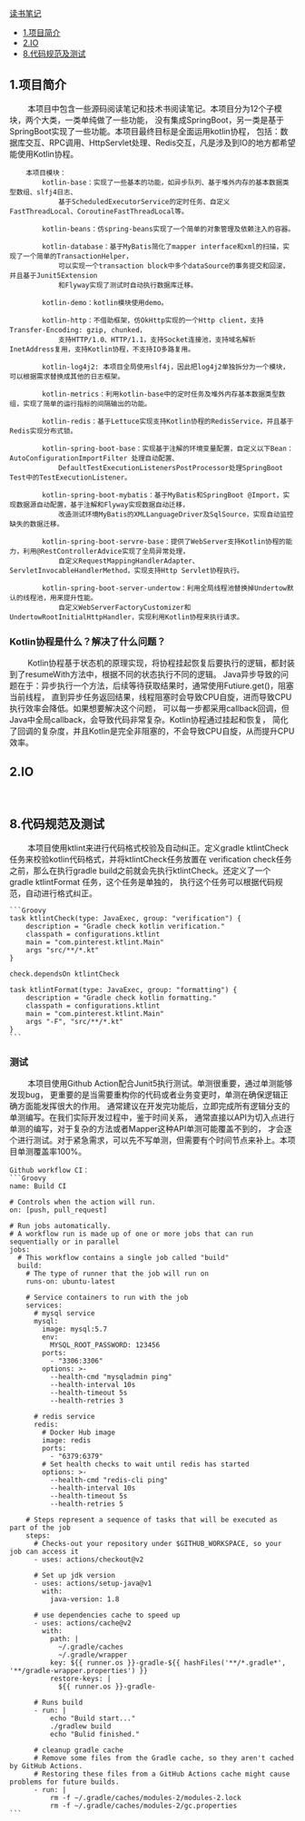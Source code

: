 [读书笔记](ReadingNotes.md)

* [1.项目简介](#1)
* [2.IO](#3)
* [8.代码规范及测试](#8)

<h2 id="1">1.项目简介</h2>
&emsp;&emsp; 本项目中包含一些源码阅读笔记和技术书阅读笔记。本项目分为12个子模块，两个大类，一类单纯做了一些功能，
没有集成SpringBoot，另一类是基于SpringBoot实现了一些功能。本项目最终目标是全面运用kotlin协程，
包括：数据库交互、RPC调用、HttpServlet处理、Redis交互，凡是涉及到IO的地方都希望能使用Kotlin协程。

        本项目模块：
            kotlin-base：实现了一些基本的功能，如异步队列、基于堆外内存的基本数据类型数组、slfj4日志、
                基于ScheduledExecutorService的定时任务、自定义FastThreadLocal、CoroutineFastThreadLocal等。
                
            kotlin-beans：仿spring-beans实现了一个简单的对象管理及依赖注入的容器。
            
            kotlin-database：基于MyBatis简化了mapper interface和xml的扫描，实现了一个简单的TransactionHelper，
                可以实现一个transaction block中多个dataSource的事务提交和回滚，并且基于Junit5Extension 
                和Flyway实现了测试时自动执行数据库迁移。
            
            kotlin-demo：kotlin模块使用demo。
            
            kotlin-http：不借助框架，仿OkHttp实现的一个Http client，支持Transfer-Encoding: gzip, chunked，
                支持HTTP/1.0、HTTP/1.1，支持Socket连接池，支持域名解析InetAddress复用，支持Kotlin协程，不支持IO多路复用。
                
            kotlin-log4j2: 本项目全局使用slf4j，因此把log4j2单独拆分为一个模块，可以根据需求替换成其他的日志框架。
            
            kotlin-metrics：利用kotlin-base中的定时任务及堆外内存基本数据类型数组，实现了简单的运行指标的间隔输出的功能。
                
            kotlin-redis：基于Lettuce实现支持Kotlin协程的RedisService，并且基于Redis实现分布式锁。
            
            kotlin-spring-boot-base：实现基于注解的环境变量配置，自定义以下Bean：AutoConfigurationImportFilter 处理自动配置、
                DefaultTestExecutionListenersPostProcessor处理SpringBoot Test中的TestExecutionListener。
                
            kotlin-spring-boot-mybatis：基于MyBatis和SpringBoot @Import，实现数据源自动配置，基于注解和Flyway实现数据自动迁移，
                改造测试环境MyBatis的XMLLanguageDriver及SqlSource，实现自动监控缺失的数据迁移。
                
            kotlin-spring-boot-servre-base：提供了WebServer支持Kotlin协程的能力，利用@RestControllerAdvice实现了全局异常处理，
                自定义RequestMappingHandlerAdapter、ServletInvocableHandlerMethod，实现支持Http Servlet协程执行。
                
            kotlin-spring-boot-server-undertow：利用全局线程池替换掉Undertow默认的线程池，用来提升性能。
                自定义WebServerFactoryCustomizer和UndertowRootInitialHttpHandler，实现利用Kotlin协程来执行请求。

### Kotlin协程是什么？解决了什么问题？
&emsp;&emsp; Kotlin协程基于状态机的原理实现，将协程挂起恢复后要执行的逻辑，都封装到了resumeWith方法中，根据不同的状态执行不同的逻辑。
Java异步导致的问题在于：异步执行一个方法，后续等待获取结果时，通常使用Futiure.get()，阻塞当前线程，
直到异步任务返回结果，线程阻塞时会导致CPU自旋，进而导致CPU执行效率会降低。如果想要解决这个问题，
可以每一步都采用callback回调，但Java中全局callback，会导致代码非常复杂。Kotlin协程通过挂起和恢复，
简化了回调的复杂度，并且Kotlin是完全非阻塞的，不会导致CPU自旋，从而提升CPU效率。

<h2 id="2">2.IO</h2>
&emsp;&emsp; 

<h2 id="8">8.代码规范及测试</h2>
&emsp;&emsp; 本项目使用ktlint来进行代码格式校验及自动纠正。定义gradle ktlintCheck 任务来校验kotlin代码格式，并将ktlintCheck任务放置在
verification check任务之前，那么在执行gradle build之前就会先执行ktlintCheck。还定义了一个 gradle ktlintFormat 任务，这个任务是单独的，
执行这个任务可以根据代码规范，自动进行格式纠正。

    ```Groovy
    task ktlintCheck(type: JavaExec, group: "verification") {
        description = "Gradle check kotlin verification."
        classpath = configurations.ktlint
        main = "com.pinterest.ktlint.Main"
        args "src/**/*.kt"
    }

    check.dependsOn ktlintCheck

    task ktlintFormat(type: JavaExec, group: "formatting") {
        description = "Gradle check kotlin formatting."
        classpath = configurations.ktlint
        main = "com.pinterest.ktlint.Main"
        args "-F", "src/**/*.kt"
    }
    ```

### 测试
&emsp;&emsp; 本项目使用Github Action配合Junit5执行测试。单测很重要，通过单测能够发现bug，
更重要的是当需要重构你的代码或者业务变更时，单测在确保逻辑正确方面能发挥很大的作用。
通常建议在开发完功能后，立即完成所有逻辑分支的单测编写。在我们实际开发过程中，鉴于时间关系，
通常直接以API为切入点进行单测的编写，对于复杂的方法或者Mapper这种API单测可能覆盖不到的，
才会逐个进行测试。对于紧急需求，可以先不写单测，但需要有个时间节点来补上。本项目单测覆盖率100%。
    
    Github workflow CI：
    ```Groovy
    name: Build CI

    # Controls when the action will run. 
    on: [push, pull_request]

    # Run jobs automatically.
    # A workflow run is made up of one or more jobs that can run sequentially or in parallel
    jobs:
      # This workflow contains a single job called "build"
      build:
        # The type of runner that the job will run on
        runs-on: ubuntu-latest

        # Service containers to run with the job
        services:
          # mysql service
          mysql:
            image: mysql:5.7
            env:
              MYSQL_ROOT_PASSWORD: 123456
            ports:
              - "3306:3306"
            options: >-
              --health-cmd "mysqladmin ping"
              --health-interval 10s
              --health-timeout 5s
              --health-retries 3

          # redis service
          redis:
            # Docker Hub image
            image: redis
            ports:
              - "6379:6379"
            # Set health checks to wait until redis has started
            options: >-
              --health-cmd "redis-cli ping"
              --health-interval 10s
              --health-timeout 5s
              --health-retries 5

        # Steps represent a sequence of tasks that will be executed as part of the job
        steps:
          # Checks-out your repository under $GITHUB_WORKSPACE, so your job can access it
          - uses: actions/checkout@v2

          # Set up jdk version
          - uses: actions/setup-java@v1
            with:
              java-version: 1.8

          # use dependencies cache to speed up
          - uses: actions/cache@v2
            with:
              path: |
                ~/.gradle/caches
                ~/.gradle/wrapper
              key: ${{ runner.os }}-gradle-${{ hashFiles('**/*.gradle*', '**/gradle-wrapper.properties') }}
              restore-keys: |
                ${{ runner.os }}-gradle-

          # Runs build
          - run: |
              echo "Build start..."
              ./gradlew build
              echo "Bulid finished."

          # cleanup gradle cache
          # Remove some files from the Gradle cache, so they aren't cached by GitHub Actions.
          # Restoring these files from a GitHub Actions cache might cause problems for future builds.
          - run: |
              rm -f ~/.gradle/caches/modules-2/modules-2.lock
              rm -f ~/.gradle/caches/modules-2/gc.properties
    ```
